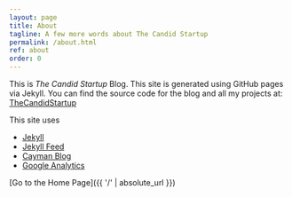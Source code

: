 ```yaml
---
layout: page
title: About
tagline: A few more words about The Candid Startup
permalink: /about.html
ref: about
order: 0
---
```


This is _The Candid Startup_ Blog. This site is generated using GitHub pages via Jekyll. You can find the source code for the blog and all my projects at: [TheCandidStartup](https://github.com/TheCandidStartup)

This site uses
- [Jekyll](https://github.com/jekyll/jekyll)
- [Jekyll Feed](https://github.com/jekyll/jekyll-feed)
- [Cayman Blog](https://github.com/lorepirri/cayman-blog)
- [Google Analytics](https://analytics.google.com)


[Go to the Home Page]({{ '/' | absolute_url }})
